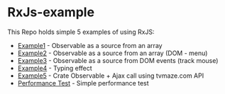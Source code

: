 # RxJs-example

This Repo holds simple 5 examples of using RxJS:

* [Example1](https://shavitcohen.github.io/RxJs-example/example1/) - Observable as a source from an array
* [Example2](https://shavitcohen.github.io/RxJs-example/example2/) - Observable as a source from an array (DOM - menu)
* [Example3](https://shavitcohen.github.io/RxJs-example/example3/) - Observable as a source from DOM events (track mouse)
* [Example4](https://shavitcohen.github.io/RxJs-example/example4/) - Typing effect
* [Example5](https://shavitcohen.github.io/RxJs-example/example5/) - Crate Observable + Ajax call using tvmaze.com API
* [Performance Test](https://shavitcohen.github.io/RxJs-example/performanceDemo/) - Simple performance test